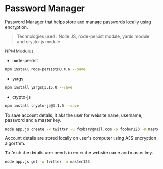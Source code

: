 # Password Manager

Password Manager that helps store and manage passwords locally using encryption.

>Technologies used : Node.JS, node-persist module, yards module and crypto-js module 

NPM Modules

  - node-persist
```sh
npm install node-persist@0.0.6 --save
```
  - yargs
```sh
npm install yargs@3.15.0 --save
```
  - crypto-js
```sh
npm install crypto-js@3.1.5 --save
```


To save account details, it aks the user for website name, username, password and a master key.
```sh
node app.js create -w twitter -u foobar@gmail.com -p foobar123 -m master123
```
Account details are stored locally on user's computer using AES encryption algorithm.

To fetch the details user needs to enter the website name and master key.
```sh
node app.js get -w twitter -m master123
```

